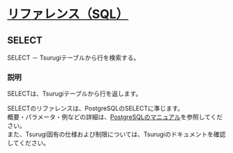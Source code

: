 # [リファレンス（SQL）](../sql_reference.md)

## SELECT

  SELECT － Tsurugiテーブルから行を検索する。

### 説明

  SELECTは、Tsurugiテーブルから行を返します。

  SELECTのリファレンスは、PostgreSQLのSELECTに準じます。  
  概要・パラメータ・例などの詳細は、[PostgreSQLのマニュアル](https://www.postgresql.jp/document/12/html/sql-select.html)を参照してください。  
  また、Tsurugi固有の仕様および制限については、Tsurugiのドキュメントを確認してください。
  